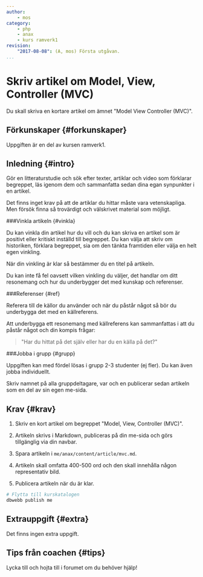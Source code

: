 ```yaml
---
author:
    - mos
category:
    - php
    - anax
    - kurs ramverk1
revision:
    "2017-08-08": (A, mos) Första utgåvan.
...
```

Skriv artikel om Model, View, Controller (MVC)
==================================

Du skall skriva en kortare artikel om ämnet "Model View Controller (MVC)".

<!--more-->



Förkunskaper {#forkunskaper}
-----------------------

Uppgiften är en del av kursen ramverk1.



Inledning {#intro}
-----------------------

Gör en litteraturstudie och sök efter texter, artiklar och video som förklarar begreppet, läs igenom dem och sammanfatta sedan dina egan synpunkter i en artikel.

Det finns inget krav på att de artiklar du hittar måste vara vetenskapliga. Men försök finna så trovärdigt och välskrivet material som möjligt.



###Vinkla artikeln {#vinkla}

Du kan vinkla din artikel hur du vill och du kan skriva en artikel som är positivt eller kritiskt inställd till begreppet. Du kan välja att skriv om historiken, förklara begreppet, sia om den tänkta framtiden eller välja en helt egen vinkling.

När din vinkling är klar så bestämmer du en titel på artikeln.

Du kan inte få fel oavsett vilken vinkling du väljer, det handlar om ditt resonemang och hur du underbygger det med kunskap och referenser.



###Referenser {#ref}

Referera till de källor du använder och när du påstår något så bör du underbygga det med en källreferens.

Att underbygga ett resonemang med källreferens kan sammanfattas i att du påstår något och din kompis frågar:

> "Har du hittat på det själv eller har du en källa på det?"



###Jobba i grupp {#grupp}

Uppgiften kan med fördel lösas i grupp 2-3 studenter (ej fler). Du kan även jobba individuellt.

Skriv namnet på alla gruppdeltagare, var och en publicerar sedan artikeln som en del av sin egen me-sida.



Krav {#krav}
-----------------------

1. Skriv en kort artikel om begreppet "Model, View, Controller (MVC)".

1. Artikeln skrivs i Markdown, publiceras på din me-sida och görs tillgänglig via din navbar.

1. Spara artikeln i `me/anax/content/article/mvc.md`.

1. Artikeln skall omfatta 400-500 ord och den skall innehålla någon representativ bild.

1. Publicera artikeln när du är klar.

```bash
# Flytta till kurskatalogen
dbwebb publish me
```



Extrauppgift {#extra}
-----------------------

Det finns ingen extra uppgift.



Tips från coachen {#tips}
-----------------------

Lycka till och hojta till i forumet om du behöver hjälp!
